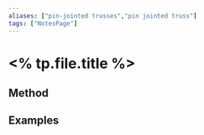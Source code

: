 ```yaml
---
aliases: ["pin-jointed trusses","pin jointed truss"]
tags: ["NotesPage"]
---
```


# <% tp.file.title %>
## Method


## Examples
